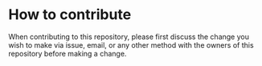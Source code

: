 # How to contribute

When contributing to this repository, please first discuss the change you wish to make via issue, email, or any other method with the owners of this repository before making a change.
